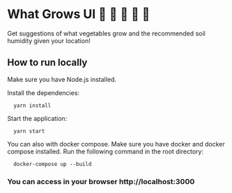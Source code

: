 # What Grows UI 🍊 🍋 🍠 🍅 🌽

Get suggestions of what vegetables grow and the recommended soil humidity given your location!

## How to run locally

Make sure you have Node.js installed.

Install the dependencies:

```
  yarn install
```

Start the application: 

```
  yarn start
```

You can also with docker compose. Make sure you have docker and docker compose installed.
Run the following command in the root directory:

```
  docker-compose up --build
```

### You can access in your browser http://localhost:3000